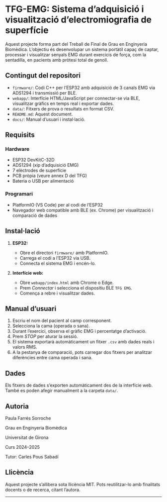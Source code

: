 # TFG-EMG: Sistema d’adquisició i visualització d’electromiografia de superfície

Aquest projecte forma part del Treball de Final de Grau en Enginyeria Biomèdica. L’objectiu és desenvolupar un sistema portàtil capaç de captar, processar i visualitzar senyals EMG durant exercicis de força, com la sentadilla, en pacients amb pròtesi total de genoll.

## Contingut del repositori

- `firmware/`: Codi C++ per l’ESP32 amb adquisició de 3 canals EMG via ADS1294 i transmissió per BLE.
- `webapp/`: Interfície HTML/JavaScript per connectar-se via BLE, visualitzar gràfics en temps real i exportar dades.
- `data/`: Fitxers de prova o resultats en format CSV.
- `README.md`: Aquest document.
- `docs/`: Manual d’usuari i instal·lació.

## Requisits

### Hardware
- ESP32 DevKitC-32D
- ADS1294 (xip d’adquisició EMG)
- 7 elèctrodes de superfície
- PCB pròpia (veure annex D del TFG)
- Bateria o USB per alimentació

### Programari
- PlatformIO (VS Code) per al codi de l’ESP32
- Navegador web compatible amb BLE (ex. Chrome) per visualització i comparació de dades


## Instal·lació

1. **ESP32:**
   - Obre el directori `firmware/` amb PlatformIO.
   - Carrega el codi a l’ESP32 via USB.
   - Connecta el sistema EMG i encén-lo.

2. **Interfície web:**
   - Obre `webapp/index.html` amb Chrome o Edge.
   - Prem *Connectar* i selecciona el dispositiu BLE `TFG EMG`.
   - Comença a rebre i visualitzar dades.

## Manual d’usuari

1. Escriu el nom del pacient al camp corresponent.
2. Selecciona la cama (operada o sana).
2. Durant l’exercici, observa el gràfic EMG i percentatge d’activació.
3. Prem *STOP* per aturar la sessió.
4. El sistema exportarà automàticament un fitxer `.csv` amb dades reals i valors RMS.
5. A la pestanya de comparació, pots carregar dos fitxers per analitzar diferències entre cama operada i sana.

## Dades

Els fitxers de dades s’exporten automàticament des de la interfície web. També es poden afegir manualment a la carpeta `data/`.

## Autoria

Paula Farrés Sorroche

Grau en Enginyeria Biomèdica

Universitat de Girona

Curs 2024–2025

Tutor: Carles Pous Sabadí

## Llicència

Aquest projecte s’allibera sota llicència MIT. Pots reutilitzar-lo amb finalitats docents o de recerca, citant l’autora.

---


